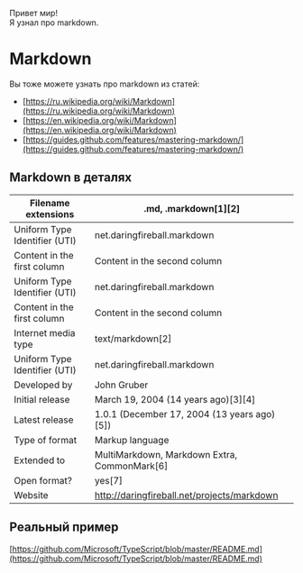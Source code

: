 Привет мир!   
Я узнал про markdown. 



Markdown
===


Вы тоже можете узнать про markdown из статей: 
* [https://ru.wikipedia.org/wiki/Markdown](https://ru.wikipedia.org/wiki/Markdown)     
* [https://en.wikipedia.org/wiki/Markdown](https://en.wikipedia.org/wiki/Markdown)     
* [https://guides.github.com/features/mastering-markdown/](https://guides.github.com/features/mastering-markdown/)    

## Markdown в деталях 

Filename extensions | .md, .markdown[1][2]
------------ | -------------
Uniform Type Identifier (UTI) |  net.daringfireball.markdown
Content in the first column | Content in the second column
Uniform Type Identifier (UTI) |  net.daringfireball.markdown
Content in the first column | Content in the second column
Internet media type            |           text/markdown[2]
Uniform Type Identifier (UTI)   |  net.daringfireball.markdown
Developed by                    |               John Gruber
Initial release                  |                  March 19, 2004 (14 years ago)[3][4]
Latest release                     |              1.0.1 (December 17, 2004 (13 years ago)[5])
Type of format                      |           Markup language
Extended to                           |            MultiMarkdown, Markdown Extra, CommonMark[6]
Open format? | yes[7]
Website |                              http://daringfireball.net/projects/markdown             


## Реальный пример   
[https://github.com/Microsoft/TypeScript/blob/master/README.md](https://github.com/Microsoft/TypeScript/blob/master/README.md)  